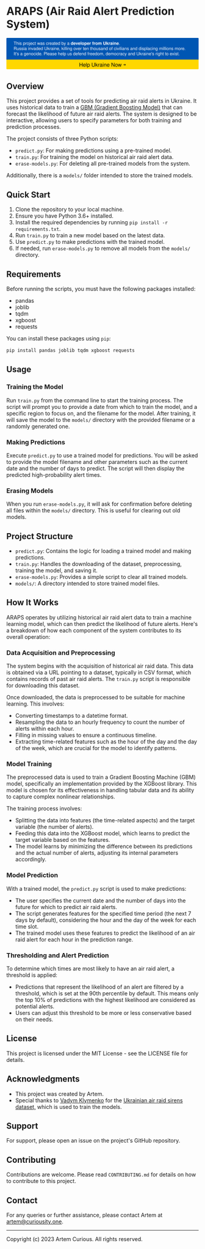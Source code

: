 # ARAPS (Air Raid Alert Prediction System)

[![Stand With Ukraine](https://raw.githubusercontent.com/vshymanskyy/StandWithUkraine/main/banner-direct-single.svg)](https://stand-with-ukraine.pp.ua)

## Overview

This project provides a set of tools for predicting air raid alerts in Ukraine. It uses historical data to train a [GBM (Gradient Boosting Model)](https://en.wikipedia.org/wiki/Gradient_boosting) that can forecast the likelihood of future air raid alerts. The system is designed to be interactive, allowing users to specify parameters for both training and prediction processes.

The project consists of three Python scripts:

- `predict.py`: For making predictions using a pre-trained model.
- `train.py`: For training the model on historical air raid alert data.
- `erase-models.py`: For deleting all pre-trained models from the system.

Additionally, there is a `models/` folder intended to store the trained models.

## Quick Start

1. Clone the repository to your local machine.
2. Ensure you have Python 3.6+ installed.
3. Install the required dependencies by running `pip install -r requirements.txt`.
4. Run `train.py` to train a new model based on the latest data.
5. Use `predict.py` to make predictions with the trained model.
6. If needed, run `erase-models.py` to remove all models from the `models/` directory.

## Requirements

Before running the scripts, you must have the following packages installed:

- pandas
- joblib
- tqdm
- xgboost
- requests

You can install these packages using `pip`:

```sh
pip install pandas joblib tqdm xgboost requests
```

## Usage

### Training the Model

Run `train.py` from the command line to start the training process. The script will prompt you to provide a date from which to train the model, and a specific region to focus on, and the filename for the model. After training, it will save the model to the `models/` directory with the provided filename or a randomly generated one.

### Making Predictions

Execute `predict.py` to use a trained model for predictions. You will be asked to provide the model filename and other parameters such as the current date and the number of days to predict. The script will then display the predicted high-probability alert times.

### Erasing Models

When you run `erase-models.py`, it will ask for confirmation before deleting all files within the `models/` directory. This is useful for clearing out old models.

## Project Structure

- `predict.py`: Contains the logic for loading a trained model and making predictions.
- `train.py`: Handles the downloading of the dataset, preprocessing, training the model, and saving it.
- `erase-models.py`: Provides a simple script to clear all trained models.
- `models/`: A directory intended to store trained model files.

## How It Works

ARAPS operates by utilizing historical air raid alert data to train a machine learning model, which can then predict the likelihood of future alerts. Here's a breakdown of how each component of the system contributes to its overall operation:

### Data Acquisition and Preprocessing

The system begins with the acquisition of historical air raid data. This data is obtained via a URL pointing to a dataset, typically in CSV format, which contains records of past air raid alerts. The `train.py` script is responsible for downloading this dataset.

Once downloaded, the data is preprocessed to be suitable for machine learning. This involves:

- Converting timestamps to a datetime format.
- Resampling the data to an hourly frequency to count the number of alerts within each hour.
- Filling in missing values to ensure a continuous timeline.
- Extracting time-related features such as the hour of the day and the day of the week, which are crucial for the model to identify patterns.

### Model Training

The preprocessed data is used to train a Gradient Boosting Machine (GBM) model, specifically an implementation provided by the XGBoost library. This model is chosen for its effectiveness in handling tabular data and its ability to capture complex nonlinear relationships.

The training process involves:

- Splitting the data into features (the time-related aspects) and the target variable (the number of alerts).
- Feeding this data into the XGBoost model, which learns to predict the target variable based on the features.
- The model learns by minimizing the difference between its predictions and the actual number of alerts, adjusting its internal parameters accordingly.

### Model Prediction

With a trained model, the `predict.py` script is used to make predictions:

- The user specifies the current date and the number of days into the future for which to predict air raid alerts.
- The script generates features for the specified time period (the next 7 days by default), considering the hour and the day of the week for each time slot.
- The trained model uses these features to predict the likelihood of an air raid alert for each hour in the prediction range.

### Thresholding and Alert Prediction

To determine which times are most likely to have an air raid alert, a threshold is applied:

- Predictions that represent the likelihood of an alert are filtered by a threshold, which is set at the 90th percentile by default. This means only the top 10% of predictions with the highest likelihood are considered as potential alerts.
- Users can adjust this threshold to be more or less conservative based on their needs.

## License

This project is licensed under the MIT License - see the LICENSE file for details.

## Acknowledgments

- This project was created by Artem.
- Special thanks to [Vadym Klymenko](https://github.com/Vadimkin) for the [Ukrainian air raid sirens dataset,](https://github.com/Vadimkin/ukrainian-air-raid-sirens-dataset) which is used to train the models.

## Support

For support, please open an issue on the project's GitHub repository.

## Contributing

Contributions are welcome. Please read `CONTRIBUTING.md` for details on how to contribute to this project.

## Contact

For any queries or further assistance, please contact Artem at [artem@curiousity.one](mailto:artem@curiousity.one).

---

Copyright (c) 2023 Artem Curious. All rights reserved.

